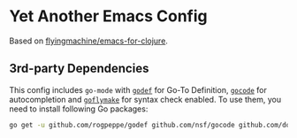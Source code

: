 Yet Another Emacs Config
========================

Based on [flyingmachine/emacs-for-clojure](https://github.com/flyingmachine/emacs-for-clojure).

3rd-party Dependencies
----------------------

This config includes `go-mode` with [`godef`](https://github.com/rogpeppe/godef) for Go-To Definition,
[`gocode`](https://github.com/nsf/gocode) for autocompletion and [`goflymake`](https://github.com/dougm/goflymake)
for syntax check enabled. To use them, you need to install following
Go packages:

```bash
go get -u github.com/rogpeppe/godef github.com/nsf/gocode github.com/dougm/goflymake
```
